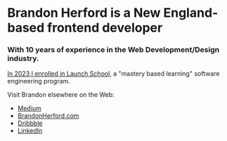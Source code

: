 # Brandon Herford is a New England-based frontend developer 
### With 10 years of experience in the Web Development/Design industry. 
[In 2023 I enrolled in Launch School](https://launchschool.com/mastery), a "mastery based learning" software engineering program.

Visit Brandon elsewhere on the Web:
- [Medium](https://medium.com/@BrandonHerford)
- [BrandonHerford.com](https://brandonherford.com/)
- [Dribbble](https://dribbble.com/following)
- [LinkedIn](https://www.linkedin.com/in/brandon-herford-5b01b92b/)
